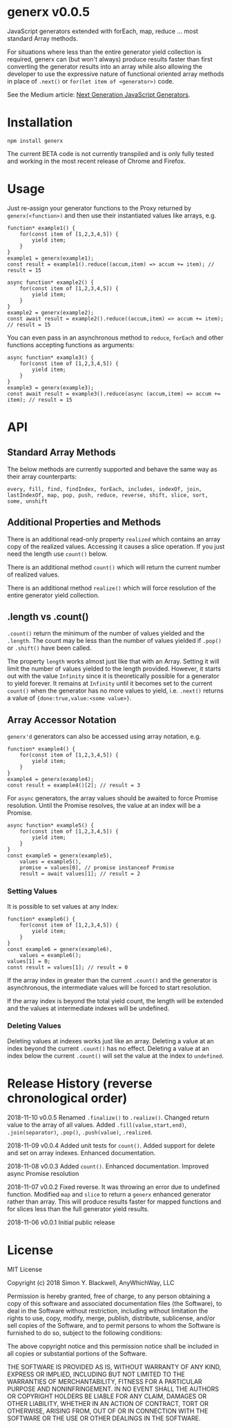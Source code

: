 # generx v0.0.5

JavaScript generators extended with forEach, map, reduce ... most standard Array methods.

For situations where less than the entire generator yield collection is required, generx can (but won't always) produce results faster than first converting the generator results into an array while 
also allowing the developer to use the expressive nature of functional oriented array methods in place of `.next()` or `for(let item of <generator>)` code.

See the Medium article: [Next Generation JavaScript Generators](https://medium.com/me/stats/post/df08312fa62d).

# Installation

`npm install generx`

The current BETA code is not currently transpiled and is only fully tested and working in the most recent release of Chrome and Firefox.


# Usage

Just re-assign your generator functions to the Proxy returned by `generx(<function>)` and then use their instantiated values like arrays, e.g.

```
function* example1() {
	for(const item of [1,2,3,4,5]) {
		yield item;
	}
}
example1 = generx(example1);
const result = example1().reduce((accum,item) => accum += item); // result = 15

async function* example2() {
	for(const item of [1,2,3,4,5]) {
		yield item;
	}
}
example2 = generx(example2);
const await result = example2().reduce((accum,item) => accum += item); // result = 15
```

You can even pass in an asynchronous method to `reduce`, `forEach` and other functions accepting functions as arguments:

```
async function* example3() {
	for(const item of [1,2,3,4,5]) {
		yield item;
	}
}
example3 = generx(example3);
const await result = example3().reduce(async (accum,item) => accum += item); // result = 15

```

# API

## Standard Array Methods

The below methods are currently supported and behave the same way as their array counterparts:

```
every, fill, find, findIndex, forEach, includes, indexOf, join, lastIndexOf, map, pop, push, reduce, reverse, shift, slice, sort, some, unshift
```

## Additional Properties and Methods

There is an additional read-only property `realized` which contains an array copy of the realized values. Accessing it causes a slice operation. If you just need the
length use `count()` below.

There is an additional method `count()` which will return the current number of realized values.

There is an additional method `realize()` which will force resolution of the entire generator yield collection.

## .length vs .count()

`.count()` return the minimum of the number of values yielded and the `.length`. The count may be less than the number of values yielded if `.pop()` or `.shift()`
have been called. 

The property `length` works almost just like that with an Array. Setting it will limit the number of values yielded to the length provided.
However, it starts out with the value `Infinity` since it is theoretically possible for a generator to yield forever. It remains at `Infinity` until it
becomes set to the current `count()` when the generator has no more values to yield, i.e. `.next()` returns a value of `{done:true,value:<some value>}`.

## Array Accessor Notation

`generx'd` generators can also be accessed using array notation, e.g.

```
function* example4() {
	for(const item of [1,2,3,4,5]) {
		yield item;
	}
}
example4 = generx(example4);
const result = example4()[2]; // result = 3
```

For `async` generators, the array values should be awaited to force Promise resolution. Until the Promise resolves, the value at an index will be a Promise.

```
async function* example5() {
	for(const item of [1,2,3,4,5]) {
		yield item;
	}
}
const example5 = generx(example5),
	values = example5(),
	promise = values[0], // promise instanceof Promise
	result = await values[1]; // result = 2
```

### Setting Values

It is possible to set values at any index:

```
function* example6() {
	for(const item of [1,2,3,4,5]) {
		yield item;
	}
}
const example6 = generx(example6),
	values = example6();
values[1] = 0;
const result = values[1]; // result = 0
```

If the array index in greater than the current `.count()` and the generator is asynchronous, the intermediate values will be forced to start resolution.

If the array index is beyond the total yield count, the length will be extended and the values at intermediate indexes will be undefined.

### Deleting Values

Deleting values at indexes works just like an array. Deleting a value at an index beyond the current `.count()` has no effect. Deleting a value at an index below the current
`.count()` will set the value at the index to `undefined`.


# Release History (reverse chronological order)

2018-11-10 v0.0.5 Renamed `.finalize()` to `.realize()`. Changed return value to the array of all values. Added `.fill(value,start,end)`, `.join(separator)`, 
`.pop()`, `.push(value)`, `.realized`.

2018-11-09 v0.0.4 Added unit tests for `count()`. Added support for delete and set on array indexes. Enhanced documentation.

2018-11-08 v0.0.3 Added `count()`. Enhanced documentation. Improved async Promise resolution

2018-11-07 v0.0.2 Fixed reverse. It was throwing an error due to undefined function. Modified `map` and `slice` to return a `generx` enhanced 
generator rather than array. This will produce results faster for mapped functions and for slices less than the full generator yield results.

2018-11-06 v0.0.1 Initial public release

# License

MIT License

Copyright (c) 2018 Simon Y. Blackwell, AnyWhichWay, LLC

Permission is hereby granted, free of charge, to any person obtaining a copy
of this software and associated documentation files (the Software), to deal
in the Software without restriction, including without limitation the rights
to use, copy, modify, merge, publish, distribute, sublicense, and/or sell
copies of the Software, and to permit persons to whom the Software is
furnished to do so, subject to the following conditions:

The above copyright notice and this permission notice shall be included in all
copies or substantial portions of the Software.

THE SOFTWARE IS PROVIDED AS IS, WITHOUT WARRANTY OF ANY KIND, EXPRESS OR
IMPLIED, INCLUDING BUT NOT LIMITED TO THE WARRANTIES OF MERCHANTABILITY,
FITNESS FOR A PARTICULAR PURPOSE AND NONINFRINGEMENT. IN NO EVENT SHALL THE
AUTHORS OR COPYRIGHT HOLDERS BE LIABLE FOR ANY CLAIM, DAMAGES OR OTHER
LIABILITY, WHETHER IN AN ACTION OF CONTRACT, TORT OR OTHERWISE, ARISING FROM,
OUT OF OR IN CONNECTION WITH THE SOFTWARE OR THE USE OR OTHER DEALINGS IN THE
SOFTWARE.
